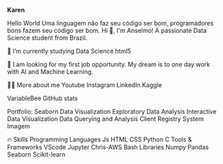 **Karen**

Hello World
Uma linguagem não faz seu código ser bom, programadores bons fazem seu código ser bom.
Hi 👋, I'm Anselmo! A passionate Data Science student from Brazil.

🌱 I’m currently studying Data Science html5

🔭 I am looking for my first job opportunity. My dream is to one day work with AI and Machine Learning.

👨‍💻 More about me
Youtube Instagram LinkedIn Kaggle

VariableBee GitHub stats

Portfolio:
Seaborn Data Visualization
Exploratory Data Analysis
Interactive Data Visualization
Data Querying and Analysis
Client Registry System
Imagem

🔥 Skills
Programming Languages
Js HTML CSS Python C
Tools & Frameworks
VScode Jupyter Chris-AWS Bash
Libraries
Numpy Pandas Seaborn Scikit-learn
